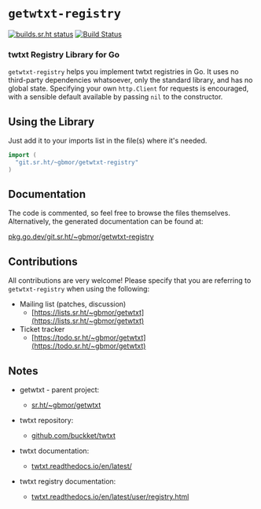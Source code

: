 # `getwtxt-registry` 

[![builds.sr.ht status](https://builds.sr.ht/~gbmor/getwtxt-registry.svg)](https://builds.sr.ht/~gbmor/getwtxt-registry?) [![Build Status](https://travis-ci.com/getwtxt/registry.svg?branch=master)](https://travis-ci.com/getwtxt/registry)

### twtxt Registry Library for Go

`getwtxt-registry` helps you implement twtxt registries in Go.
It uses no third-party dependencies whatsoever, only the standard library,
and has no global state.
Specifying your own `http.Client` for requests is encouraged, with a sensible
default available by passing `nil` to the constructor.

## Using the Library

Just add it to your imports list in the file(s) where it's needed.

```go
import (
  "git.sr.ht/~gbmor/getwtxt-registry"
)
```

## Documentation

The code is commented, so feel free to browse the files themselves. 
Alternatively, the generated documentation can be found at:

[pkg.go.dev/git.sr.ht/~gbmor/getwtxt-registry](https://pkg.go.dev/git.sr.ht/~gbmor/getwtxt-registry)

## Contributions

All contributions are very welcome! Please specify that you are referring to `getwtxt-registry`
when using the following:

* Mailing list (patches, discussion)
  * [https://lists.sr.ht/~gbmor/getwtxt](https://lists.sr.ht/~gbmor/getwtxt)
* Ticket tracker
  * [https://todo.sr.ht/~gbmor/getwtxt](https://todo.sr.ht/~gbmor/getwtxt)

## Notes

* getwtxt - parent project:
  * [sr.ht/~gbmor/getwtxt](https://sr.ht/~gbmor/getwtxt) 

* twtxt repository:
  * [github.com/buckket/twtxt](https://github.com/buckket/twtxt)
* twtxt documentation: 
  * [twtxt.readthedocs.io/en/latest/](https://twtxt.readthedocs.io/en/latest/)
* twtxt registry documentation:
  * [twtxt.readthedocs.io/en/latest/user/registry.html](https://twtxt.readthedocs.io/en/latest/user/registry.html)
